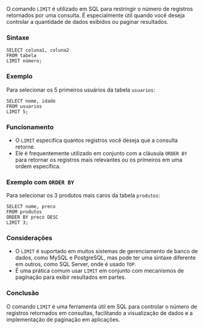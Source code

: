 O comando `LIMIT` é utilizado em SQL para restringir o número de registros retornados por uma consulta. É especialmente útil quando você deseja controlar a quantidade de dados exibidos ou paginar resultados.

### Sintaxe

```
SELECT coluna1, coluna2
FROM tabela
LIMIT número;
```

### Exemplo

Para selecionar os 5 primeiros usuários da tabela `usuarios`:

```
SELECT nome, idade
FROM usuarios
LIMIT 5;
```

### Funcionamento

- O `LIMIT` especifica quantos registros você deseja que a consulta retorne.
- Ele é frequentemente utilizado em conjunto com a cláusula `ORDER BY` para retornar os registros mais relevantes ou os primeiros em uma ordem específica.

### Exemplo com `ORDER BY`

Para selecionar os 3 produtos mais caros da tabela `produtos`:

```
SELECT nome, preco
FROM produtos
ORDER BY preco DESC
LIMIT 3;
```

### Considerações

- O `LIMIT` é suportado em muitos sistemas de gerenciamento de banco de dados, como MySQL e PostgreSQL, mas pode ter uma sintaxe diferente em outros, como SQL Server, onde é usado `TOP`.
- É uma prática comum usar `LIMIT` em conjunto com mecanismos de paginação para exibir resultados em partes.

### Conclusão

O comando `LIMIT` é uma ferramenta útil em SQL para controlar o número de registros retornados em consultas, facilitando a visualização de dados e a implementação de paginação em aplicações.